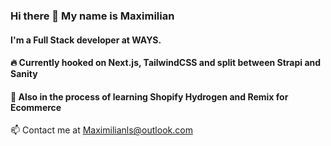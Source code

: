 ### Hi there 👋 My name is Maximilian 
#### I'm a Full Stack developer at WAYS.

#### 🔥 Currently hooked on Next.js, TailwindCSS and split between Strapi and Sanity
#### 🌱 Also in the process of learning Shopify Hydrogen and Remix for Ecommerce

📫 Contact me at Maximilianls@outlook.com




<!--
**MaximilianLS98/MaximilianLS98** is a ✨ _special_ ✨ repository because its `README.md` (this file) appears on your GitHub profile.

Here are some ideas to get you started:

- 🔭 I’m currently working on ...
- 🌱 I’m currently learning ...
- 👯 I’m looking to collaborate on ...
- 🤔 I’m looking for help with ...
- 💬 Ask me about ...
- 📫 How to reach me: ...
- 😄 Pronouns: ...
- ⚡ Fun fact: ...
-->
